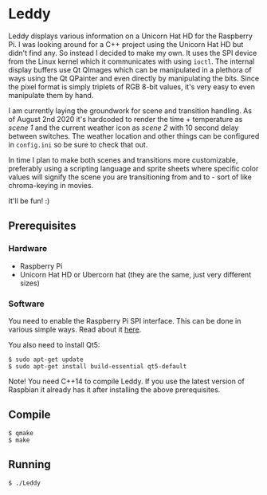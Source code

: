 # Leddy
Leddy displays various information on a Unicorn Hat HD for the Raspberry Pi. I was looking around for a C++ project using the Unicorn Hat HD but didn't find any. So instead I decided to make my own. It uses the SPI device from the Linux kernel which it communicates with using `ioctl`. The internal display buffers use Qt QImages which can be manipulated in a plethora of ways using the Qt QPainter and even directly by manipulating the bits. Since the pixel format is simply triplets of RGB 8-bit values, it's very easy to even manipulate them by hand.

I am currently laying the groundwork for scene and transition handling. As of August 2nd 2020 it's hardcoded to render the time + temperature as *scene 1* and the current weather icon as *scene 2* with 10 second delay between switches. The weather location and other things can be configured in `config.ini` so be sure to check that out.

In time I plan to make both scenes and transitions more customizable, preferably using a scripting language and sprite sheets where specific color values will signify the scene you are transitioning from and to - sort of like chroma-keying in movies.

It'll be fun! :)

## Prerequisites

### Hardware
* Raspberry Pi
* Unicorn Hat HD or Ubercorn hat (they are the same, just very different sizes)

### Software
You need to enable the Raspberry Pi SPI interface. This can be done in various simple ways. Read about it [here](https://www.raspberrypi.org/documentation/hardware/raspberrypi/spi/README.md).

You also need to install Qt5:
```
$ sudo apt-get update
$ sudo apt-get install build-essential qt5-default
```

Note! You need C++14 to compile Leddy. If you use the latest version of Raspbian it already has it after installing the above prerequisites.

## Compile
```
$ qmake
$ make
```

## Running
```
$ ./Leddy
```
